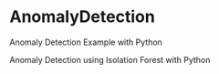 # AnomalyDetection
Anomaly Detection Example with Python

Anomaly Detection using Isolation Forest with Python
